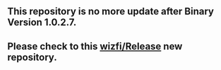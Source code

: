 ## This repository is no more update after Binary Version 1.0.2.7.

## Please check to this [wizfi/Release](https://github.com/wizfi/Release) new repository.

